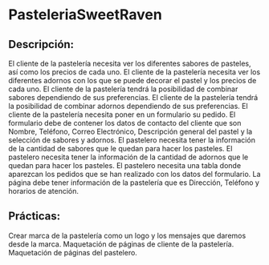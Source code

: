 # PasteleriaSweetRaven

## Descripción:

El cliente de la pastelería necesita ver los diferentes sabores de pasteles, así como los precios de cada uno.
El cliente de la pastelería necesita ver los diferentes adornos con los que se puede decorar el pastel y los precios de cada uno.
El cliente de la pastelería tendrá la posibilidad de combinar sabores dependiendo de sus preferencias.
El cliente de la pastelería tendrá la posibilidad de combinar adornos dependiendo de sus preferencias.
El cliente de la pastelería necesita poner en un formulario su pedido.
El formulario debe de contener los datos de contacto del cliente que son Nombre, Teléfono, Correo Electrónico, Descripción general del pastel y la selección de sabores y adornos.
El pastelero necesita tener la información de la cantidad de sabores que le quedan para hacer los pasteles.
El pastelero necesita tener la información de la cantidad de adornos que le quedan para hacer los pasteles.
El pastelero necesita una tabla donde aparezcan los pedidos que se han realizado con los datos del formulario.
La página debe tener información de la pastelería que es Dirección, Teléfono y horarios de atención.


## Prácticas:

Crear marca de la pastelería como un logo y los mensajes que daremos desde la marca.
Maquetación de páginas de cliente de la pastelería.
Maquetación de páginas del pastelero.
